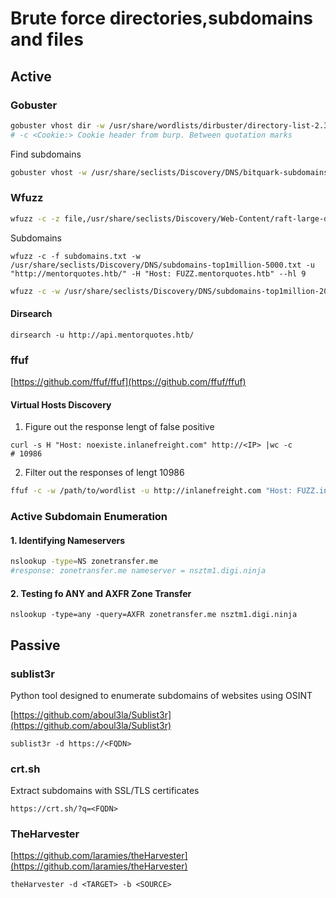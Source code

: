 # Brute force directories,subdomains and files

## Active

### Gobuster

```bash
gobuster vhost dir -w /usr/share/wordlists/dirbuster/directory-list-2.3-medium.txt -t 50 -u http://soccer.htb
# -c <Cookie:> Cookie header from burp. Between quotation marks
```

Find subdomains

```bash
gobuster vhost -w /usr/share/seclists/Discovery/DNS/bitquark-subdomains-top100000.txt -t 60 -u shoppy.htb
```

### Wfuzz

```bash
wfuzz -c -z file,/usr/share/seclists/Discovery/Web-Content/raft-large-directories.txt --hc 404 "http://shoppy.htb/FUZZ/"
```

Subdomains

```
wfuzz -c -f subdomains.txt -w /usr/share/seclists/Discovery/DNS/subdomains-top1million-5000.txt -u "http://mentorquotes.htb/" -H "Host: FUZZ.mentorquotes.htb" --hl 9
```

```bash
wfuzz -c -w /usr/share/seclists/Discovery/DNS/subdomains-top1million-20000.txt --hc 400,404,403,301 -H "Host: FUZZ.shoppy.htb" -u http://shoppy.htb -t 100
```

#### Dirsearch

```
dirsearch -u http://api.mentorquotes.htb/
```

### ffuf

[https://github.com/ffuf/ffuf](https://github.com/ffuf/ffuf)

#### Virtual Hosts Discovery

1. Figure out the response lengt of false positive

```
curl -s H "Host: noexiste.inlanefreight.com" http://<IP> |wc -c
# 10986
```

2. Filter out the responses of lengt 10986

```bash
ffuf -c -w /path/to/wordlist -u http://inlanefreight.com "Host: FUZZ.inlanefreight.com" -fs 10986
```

### Active Subdomain Enumeration

#### 1. Identifying Nameservers

```bash
nslookup -type=NS zonetransfer.me
#response: zonetransfer.me nameserver = nsztm1.digi.ninja
```

#### 2. Testing fo ANY and AXFR Zone Transfer

```
nslookup -type=any -query=AXFR zonetransfer.me nsztm1.digi.ninja
```

## Passive

### sublist3r

Python tool designed to enumerate subdomains of websites using OSINT

[https://github.com/aboul3la/Sublist3r](https://github.com/aboul3la/Sublist3r)

```
sublist3r -d https://<FQDN>
```

### crt.sh

Extract subdomains with SSL/TLS certificates

```
https://crt.sh/?q=<FQDN>
```

### TheHarvester

[https://github.com/laramies/theHarvester](https://github.com/laramies/theHarvester)

```
theHarvester -d <TARGET> -b <SOURCE>
```
